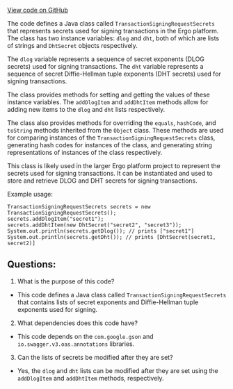 [View code on GitHub](https://github.com/ergoplatform/ergo-appkit/java-client-generated/src/main/java/org/ergoplatform/restapi/client/TransactionSigningRequestSecrets.java)

The code defines a Java class called `TransactionSigningRequestSecrets` that represents secrets used for signing transactions in the Ergo platform. The class has two instance variables: `dlog` and `dht`, both of which are lists of strings and `DhtSecret` objects respectively. 

The `dlog` variable represents a sequence of secret exponents (DLOG secrets) used for signing transactions. The `dht` variable represents a sequence of secret Diffie-Hellman tuple exponents (DHT secrets) used for signing transactions. 

The class provides methods for setting and getting the values of these instance variables. The `addDlogItem` and `addDhtItem` methods allow for adding new items to the `dlog` and `dht` lists respectively. 

The class also provides methods for overriding the `equals`, `hashCode`, and `toString` methods inherited from the `Object` class. These methods are used for comparing instances of the `TransactionSigningRequestSecrets` class, generating hash codes for instances of the class, and generating string representations of instances of the class respectively.

This class is likely used in the larger Ergo platform project to represent the secrets used for signing transactions. It can be instantiated and used to store and retrieve DLOG and DHT secrets for signing transactions. 

Example usage:

```
TransactionSigningRequestSecrets secrets = new TransactionSigningRequestSecrets();
secrets.addDlogItem("secret1");
secrets.addDhtItem(new DhtSecret("secret2", "secret3"));
System.out.println(secrets.getDlog()); // prints ["secret1"]
System.out.println(secrets.getDht()); // prints [DhtSecret(secret1, secret2)]
```
## Questions: 
 1. What is the purpose of this code?
- This code defines a Java class called `TransactionSigningRequestSecrets` that contains lists of secret exponents and Diffie-Hellman tuple exponents used for signing.

2. What dependencies does this code have?
- This code depends on the `com.google.gson` and `io.swagger.v3.oas.annotations` libraries.

3. Can the lists of secrets be modified after they are set?
- Yes, the `dlog` and `dht` lists can be modified after they are set using the `addDlogItem` and `addDhtItem` methods, respectively.